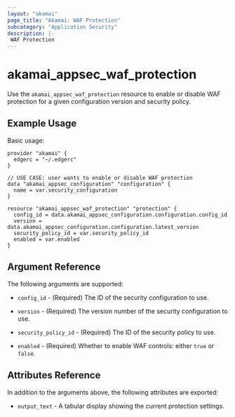 ```yaml
---
layout: "akamai"
page_title: "Akamai: WAF Protection"
subcategory: "Application Security"
description: |-
 WAF Protection
---
```


# akamai_appsec_waf_protection

Use the `akamai_appsec_waf_protection` resource to enable or disable WAF protection for a given configuration version and security policy.

## Example Usage

Basic usage:

```hcl
provider "akamai" {
  edgerc = "~/.edgerc"
}

// USE CASE: user wants to enable or disable WAF protection
data "akamai_appsec_configuration" "configuration" {
  name = var.security_configuration
}

resource "akamai_appsec_waf_protection" "protection" {
  config_id = data.akamai_appsec_configuration.configuration.config_id
  version = data.akamai_appsec_configuration.configuration.latest_version
  security_policy_id = var.security_policy_id
  enabled = var.enabled
}
```

## Argument Reference

The following arguments are supported:

* `config_id` - (Required) The ID of the security configuration to use.

* `version` - (Required) The version number of the security configuration to use.

* `security_policy_id` - (Required) The ID of the security policy to use.

* `enabled` - (Required) Whether to enable WAF controls: either `true` or `false`.

## Attributes Reference

In addition to the arguments above, the following attributes are exported:

* `output_text` - A tabular display showing the current protection settings.

